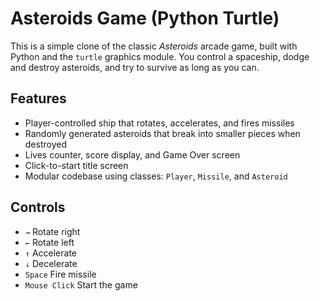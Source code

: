 # Asteroids Game (Python Turtle)

This is a simple clone of the classic *Asteroids* arcade game, built with Python and the `turtle` graphics module. You control a spaceship, dodge and destroy asteroids, and try to survive as long as you can.

## Features

- Player-controlled ship that rotates, accelerates, and fires missiles
- Randomly generated asteroids that break into smaller pieces when destroyed
- Lives counter, score display, and Game Over screen
- Click-to-start title screen
- Modular codebase using classes: `Player`, `Missile`, and `Asteroid`

## Controls

- `→` Rotate right  
- `←` Rotate left  
- `↑` Accelerate  
- `↓` Decelerate  
- `Space` Fire missile  
- `Mouse Click` Start the game




